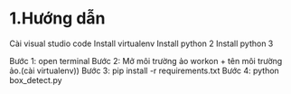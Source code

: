 # 1.Hướng dẫn
Cài visual studio code 
Install virtualenv
Install python 2
Install python 3

Bước 1: open terminal
Bước 2: Mở môi trường ảo 
    workon + tên môi trường ảo.(cài virtualenv))
Bước 3: pip install -r requirements.txt
Bước 4: python box_detect.py